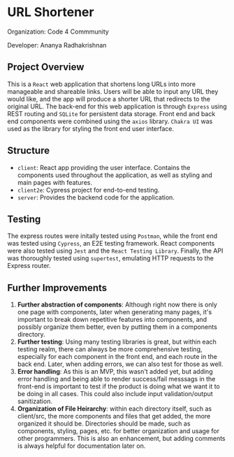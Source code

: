 # URL Shortener
Organization: Code 4 Commmunity 

Developer: Ananya Radhakrishnan

## Project Overview
This is a `React` web application that shortens long URLs into more manageable and shareable links. Users will be able to input any URL they would like, and the app will produce a shorter URL that redirects to the original URL. The back-end for this web application is through `Express` using REST routing and `SQLite` for persistent data storage. Front end and back end components were combined using the `axios` library. `Chakra UI` was used as the library for styling the front end user interface. 

## Structure
- `client`: React app providing the user interface. Contains the components used throughout the application, as well as styling and main pages with features. 
- `client2e`: Cypress project for end-to-end testing. 
- `server`: Provides the backend code for the application.

## Testing 
The express routes were initally tested using `Postman`, while the front end was tested using `Cypress`, an E2E testing framework. React components were also tested using `Jest` and the `React Testing Library`. Finally, the API was thoroughly tested using `supertest`, emulating HTTP requests to the Express router.

## Further Improvements
1. **Further abstraction of components**: Although right now there is only one page with components, later when generating many pages, it's important to break down repetitive features into components, and possibly organize them better, even by putting them in a components directory. 
2. **Further testing**: Using many testing libraries is great, but within each testing realm, there can always be more comprehensive testing, especially for each component in the front end, and each route in the back end. Later, when adding errors, we can also test for those as well.
3. **Error handling**: As this is an MVP, this wasn't added yet, but adding error handling and being able to render success/fail messsags in the front-end is important to test if the product is doing what we want it to be doing in all cases. This could also include input validation/output sanitization. 
4. **Organization of File Heirarchy**: within each directory itself, such as client/src, the more components and files that get added, the more organized it should be. Directories should be made, such as components, styling, pages, etc. for better organization and usage for other programmers. This is also an enhancement, but adding comments is always helpful for documentation later on. 
